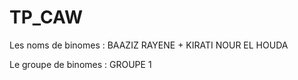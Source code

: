 # TP_CAW
Les noms de binomes : 
BAAZIZ RAYENE + 
KIRATI NOUR EL HOUDA

Le groupe de binomes : GROUPE 1
